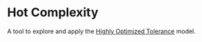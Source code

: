 # Hot Complexity

A tool to explore and apply the [Highly Optimized Tolerance](https://authors.library.caltech.edu/1527/1/CARpre99.pdf) model. 